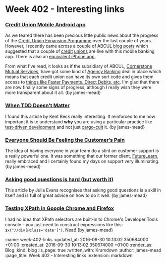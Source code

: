 Week 402 - Interesting links
============================

### [Credit Union Mobile Android app](https://play.google.com/store/apps/details?id=coop.cornerstone.cumobile)

As we feared there has been precious little public news about the progress of the [Credit Union Expansion Programme](https://github.com/freerange/bank/wiki/Credit-Union-Expansion-Project) over the last couple of years. However, I recently came across a couple of ABCUL [blog](http://abcul.org/media-and-research/news/view/738) [posts](http://abcul.org/media-and-research/news/view/741) which suggested that a couple of [credit](https://www.retailcure.org.uk/) [unions](https://www.elcu.co.uk/) are live with this mobile banking app. There is also an [equivalent iPhone app](https://itunes.apple.com/us/app/credit-union-mobile/id1064060797?mt=8).

From what I've read, it looks as if the subsidiary of ABCUL, [Cornerstone Mutual Services](http://cornerstone.coop/), have got some kind of [Agency Banking](https://github.com/freerange/bank/wiki/Agency-banking-services) deal in place which means that each credit union can have its own sort code and gives them access to [things like Faster Payments, Direct Debits, etc](https://github.com/freerange/bank/wiki/Payment-mechanisms). I'm glad that there are now finally some signs of progress, although I really wish they were more transparent about it all. {by james-mead}

### [When TDD Doesn't Matter](https://www.facebook.com/notes/kent-beck/when-tdd-doesnt-matter/797644973601702)

I found this article by Kent Beck really interesting. It reinforced to me how important it is to understand **why** you are using a particular practice like [test-driven development](https://en.wikipedia.org/wiki/Test-driven_development) and not just [cargo-cult](https://en.wikipedia.org/wiki/Cargo_cult) it. {by james-mead}

### [Everyone Should Be Feeling the Customer’s Pain](https://www.helpscout.net/blog/customer-pain/)

The idea of having everyone in your team do a stint on customer support is a really powerful one. It was something that our former client, [FutureLearn](https://www.futurelearn.com/), really embraced and I certainly found my days on support very illuminating. {by james-mead}

### [Asking good questions is hard (but worth it)](http://jvns.ca/blog/2016/08/31/asking-questions/)

This article by Julia Evans recognises that asking good questions is a skill in itself and is full of great advice on how to do it well. {by james-mead}

### [Testing XPath in Google Chrome and Firefox](https://afterthoughtsoftware.com/posts/Playing-with-XPath-in-Google-Chrome)

I had no idea that XPath selectors are built-in to Chrome's Developer Tools console - you just need to construct expressions like this: `$x("//div[@class='date']")`. Neat! {by james-mead}

:name: week-402-links
:updated_at: 2016-09-30 10:13:02.350684000 +01:00
:created_at: 2016-09-30 10:13:02.350674000 +01:00
:render_as: Blog
:kind: blog
:is_page: true
:written_with: Kramdown
:author: james-mead
:page_title: Week 402 - Interesting links
:extension: markdown
